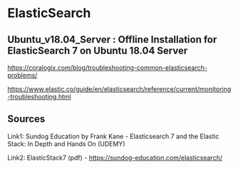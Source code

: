# ElasticSearch


## Ubuntu_v18.04_Server : Offline Installation for ElasticSearch 7 on Ubuntu 18.04 Server

https://coralogix.com/blog/troubleshooting-common-elasticsearch-problems/


https://www.elastic.co/guide/en/elasticsearch/reference/current/monitoring-troubleshooting.html


## Sources ##
Link1: Sundog Education by Frank Kane - Elasticsearch 7 and the Elastic Stack: In Depth and Hands On (UDEMY)

Link2: ElasticStack7 (pdf) - https://sundog-education.com/elasticsearch/
